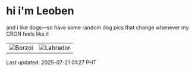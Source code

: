 # hi i'm Leoben

and i like dogs—so have some random dog pics that change whenever my CRON feels like it

|  |  |
|--------|----------|
| ![Borzoi](https://random-dog-vercel.vercel.app/api/random-borzoi?v=1753032426) | ![Labrador](https://random-dog-vercel.vercel.app/api/random-labrador?v=1753032426) |

Last updated: 2025-07-21 01:27 PHT
